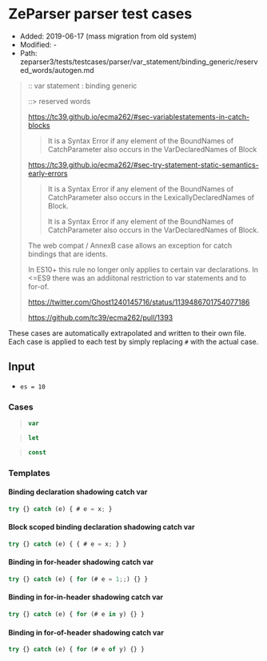# ZeParser parser test cases

- Added: 2019-06-17 (mass migration from old system)
- Modified: -
- Path: zeparser3/tests/testcases/parser/var_statement/binding_generic/reserved_words/autogen.md

> :: var statement : binding generic
>
> ::> reserved words
>
> https://tc39.github.io/ecma262/#sec-variablestatements-in-catch-blocks
> 
> > It is a Syntax Error if any element of the BoundNames of CatchParameter also occurs in the VarDeclaredNames of Block
> 
> https://tc39.github.io/ecma262/#sec-try-statement-static-semantics-early-errors
> 
> > It is a Syntax Error if any element of the BoundNames of CatchParameter also occurs in the LexicallyDeclaredNames of Block.
> > 
> > It is a Syntax Error if any element of the BoundNames of CatchParameter also occurs in the VarDeclaredNames of Block.
> 
> The web compat / AnnexB case allows an exception for catch bindings that are idents.
> 
> In ES10+ this rule no longer only applies to certain var declarations. In <=ES9 there was an addiitonal restriction to var statements and to for-of.
>
> https://twitter.com/Ghost1240145716/status/1139486701754077186
>
> https://github.com/tc39/ecma262/pull/1393

These cases are automatically extrapolated and written to their own file.
Each case is applied to each test by simply replacing `#` with the actual case.

## Input

- `es = 10`

### Cases

> `````js
> var
> `````

> `````js
> let
> `````

> `````js
> const
> `````

### Templates

#### Binding declaration shadowing catch var

`````js
try {} catch (e) { # e = x; }
`````

#### Block scoped binding declaration shadowing catch var

`````js
try {} catch (e) { { # e = x; } }
`````

#### Binding in for-header shadowing catch var

`````js
try {} catch (e) { for (# e = 1;;) {} }
`````

#### Binding in for-in-header shadowing catch var

`````js
try {} catch (e) { for (# e in y) {} }
`````

#### Binding in for-of-header shadowing catch var

`````js
try {} catch (e) { for (# e of y) {} }
`````
